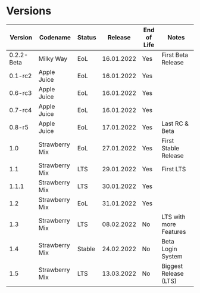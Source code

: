 # Versions

| Version    | Codename | Status   |  Release     | End of Life| Notes
| --         | --       | --       | --           | --     | -- 
| 0.2.2-Beta | Milky Way | EoL  	| 16.01.2022   | Yes    |First Beta Release
| 0.1-rc2 	 | Apple Juice | EoL    	| 16.01.2022   | Yes    |        
| 0.6-rc3 	 | Apple Juice | EoL    	| 16.01.2022   | Yes    |        
| 0.7-rc4  	 | Apple Juice | EoL    	| 16.01.2022   | Yes    |        
| 0.8-r5 	   | Apple Juice | EoL     	| 17.01.2022   | Yes    | Last RC & Beta
| 1.0 	 	   | Strawberry Mix | EoL 		| 27.01.2022   | Yes 	| First Stable Release 
| 1.1 		   | Strawberry Mix | LTS      | 29.01.2022   | Yes 	| First LTS 
| 1.1.1 	   | Strawberry Mix | LTS      | 30.01.2022   | Yes    | 
| 1.2   	   | Strawberry Mix | EoL 	    | 31.01.2022   | Yes    | 
| 1.3   	   | Strawberry Mix | LTS 		| 08.02.2022   | No     | LTS with more Features 
| 1.4   	   | Strawberry Mix | Stable 	| 24.02.2022   | No     | Beta Login System
| 1.5   	   | Strawberry Mix | LTS      | 13.03.2022   | No     | Biggest Release (LTS)
